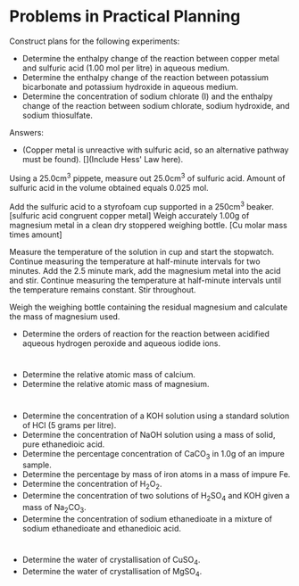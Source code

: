 # Problems in Practical Planning

Construct plans for the following experiments:

* Determine the enthalpy change of the reaction between copper metal and sulfuric acid (1.00 mol per litre) in aqueous medium.
* Determine the enthalpy change of the reaction between potassium bicarbonate and potassium hydroxide in aqueous medium.
* Determine the concentration of sodium chlorate (I) and the enthalpy change of the reaction between sodium chlorate, sodium hydroxide, and sodium thiosulfate.

Answers:
* (Copper metal is unreactive with sulfuric acid, so an alternative pathway must be found). [](Include Hess' Law here). 

Using a 25.0cm<sup>3</sup> pippete, measure out 25.0cm<sup>3</sup> of sulfuric acid. Amount of sulfuric acid in the volume obtained equals 0.025 mol. 

Add the sulfuric acid to a styrofoam cup supported in a 250cm<sup>3</sup> beaker. [sulfuric acid congruent copper metal] Weigh accurately 1.00g of magnesium metal in a clean dry stoppered weighing bottle. [Cu molar mass times amount] 

Measure the temperature of the solution in cup and start the stopwatch. Continue measuring the temperature at half-minute intervals for two minutes. Add the 2.5 minute mark, add the magnesium metal into the acid and stir. Continue measuring the temperature at half-minute intervals until the temperature remains constant. Stir throughout. 

Weigh the weighing bottle containing the residual magnesium and calculate the mass of magnesium used.

* Determine the orders of reaction for the reaction between acidified aqueous hydrogen peroxide and aqueous iodide ions.

#

* Determine the relative atomic mass of calcium.
* Determine the relative atomic mass of magnesium.

#

* Determine the concentration of a KOH solution using a standard solution of HCl (5 grams per litre).
* Determine the concentration of NaOH solution using a mass of solid, pure ethanedioic acid.
* Determine the percentage concentration of CaCO<sub>3</sub> in 1.0g of an impure sample.
* Determine the percentage by mass of iron atoms in a mass of impure Fe.
* Determine the concentration of H<sub>2</sub>O<sub>2</sub>.
* Determine the concentration of two solutions of H<sub>2</sub>SO<sub>4</sub> and KOH given a mass of Na<sub>2</sub>CO<sub>3</sub>.
* Determine the concentration of sodium ethanedioate in a mixture of sodium ethanedioate and ethanedioic acid.

#

* Determine the water of crystallisation of CuSO<sub>4</sub>.
* Determine the water of crystallisation of MgSO<sub>4</sub>.
